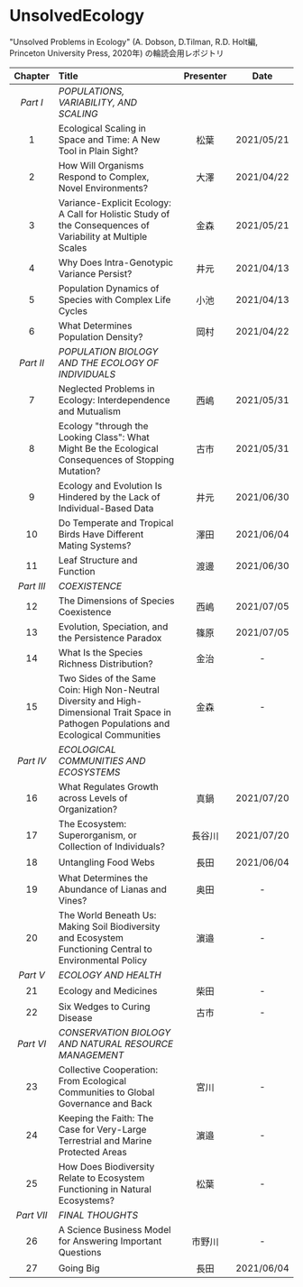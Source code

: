 # UnsolvedEcology
"Unsolved Problems in Ecology" (A. Dobson, D.Tilman, R.D. Holt編, Princeton University Press, 2020年) の輪読会用レポジトリ

|Chapter|Title|Presenter|Date|
|:---:|:---|:---:|:---:|
|*Part I*|*POPULATIONS, VARIABILITY, AND SCALING*|||
|1|Ecological Scaling in Space and Time: A New Tool in Plain Sight?|松葉|2021/05/21|
|2|How Will Organisms Respond to Complex, Novel Environments?|大澤|2021/04/22|
|3|Variance-Explicit Ecology: A Call for Holistic Study of the Consequences of Variability at Multiple Scales|金森|2021/05/21|
|4|Why Does Intra-Genotypic Variance Persist?|井元|2021/04/13|
|5|Population Dynamics of Species with Complex Life Cycles|小池|2021/04/13|
|6|What Determines Population Density?|岡村|2021/04/22|
|*Part II*|*POPULATION BIOLOGY AND THE ECOLOGY OF INDIVIDUALS*|||
|7|Neglected Problems in Ecology: Interdependence and Mutualism|西嶋|2021/05/31|
|8|Ecology "through the Looking Class": What Might Be the Ecological Consequences of Stopping Mutation?|古市|2021/05/31|
|9|Ecology and Evolution Is Hindered by the Lack of Individual-Based Data|井元|2021/06/30|
|10|Do Temperate and Tropical Birds Have Different Mating Systems?|澤田|2021/06/04|
|11|Leaf Structure and Function|渡邊|2021/06/30|
|*Part III*|*COEXISTENCE*|||
|12|The Dimensions of Species Coexistence|西嶋|2021/07/05|
|13|Evolution, Speciation, and the Persistence Paradox|篠原|2021/07/05|
|14|What Is the Species Richness Distribution?|金治|-|
|15|Two Sides of the Same Coin: High Non-Neutral Diversity and High-Dimensional Trait Space in Pathogen Populations and Ecological Communities|金森|-|
|*Part IV*|*ECOLOGICAL COMMUNITIES AND ECOSYSTEMS*|||
|16|What Regulates Growth across Levels of Organization?|真鍋|2021/07/20|
|17|The Ecosystem: Superorganism, or Collection of Individuals?|長谷川|2021/07/20|
|18|Untangling Food Webs|長田|2021/06/04|
|19|What Determines the Abundance of Lianas and Vines?|奥田|-|
|20|The World Beneath Us: Making Soil Biodiversity and Ecosystem Functioning Central to Environmental Policy|濵邉|-|
|*Part V*|*ECOLOGY AND HEALTH*|||
|21|Ecology and Medicines|柴田|-|
|22|Six Wedges to Curing Disease|古市|-|
|*Part VI*|*CONSERVATION BIOLOGY AND NATURAL RESOURCE MANAGEMENT*|||
|23|Collective Cooperation: From Ecological Communities to Global Governance and Back|宮川|-|
|24|Keeping the Faith: The Case for Very-Large Terrestrial and Marine Protected Areas|濵邉|-|
|25|How Does Biodiversity Relate to Ecosystem Functioning in Natural Ecosystems?|松葉|-|
|*Part VII*|*FINAL THOUGHTS*|||
|26|A Science Business Model for Answering Important Questions|市野川|-|
|27|Going Big|長田|2021/06/04|
